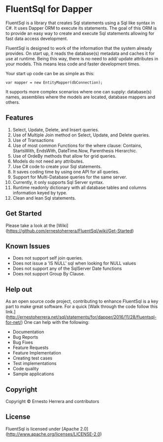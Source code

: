 # FluentSql for Dapper

FluentSql is a library that creates Sql statements using a Sql like syntax in C#. It uses Dapper ORM to execute its statements. The goal of this ORM is to provide an easy way to create and execute Sql statements allowing for fast data access development.

FluentSql is designed to work of the information that the system already provides. On start up, it reads the database(s) metadata and caches it for use at runtime. Being this way, there is no need to add/ update attributes in your models. This means less code and faster development times.

Your start up code can be as simple as this:
```
var mapper = new EntityMapper(dbConnection);
```
It supports more complex scenarios where one can supply: database(s) names, assemblies where the models are located, database mappers and others.

## Features

 1. Select, Update, Delete, and Insert queries.
 2. Use of Multiple Join method on Select, Update, and Delete queries.
 3. Use of Transactions
 4. Use of most common Functions for the where clause: Contains, StartsWith, EndsWith, DateTime.Now, Parenthesis Hierarchic.
 5. Use of OrdeBy methods that allow for grid queries.
 6. Models do not need any attributes.
 7. Use C# code to create your Sql statements.
 8. It saves coding time by using one API for all queries.
 9. Support for Multi-Database queries for the same server.
 10. Currently, it only supports Sql Server syntax.
 11. Runtime readonly dictionary with all database tables and columns information keyed by type.
 12. Clean and lean Sql statements.

## Get Started

Please take a look at the [Wiki] (https://github.com/ernestoherrera/FluentSql/wiki/Get-Started)

## Known Issues

- Does not support self join queries.
- Does not issue a 'IS NULL' sql when looking for NULL values
- Does not support any of the SqlServer Date functions
- Does not support Group By Clause.

## Help out

As an open source code project, contributing to enhance FluentSql is a key part to make great software. For a quick [Walk through the code follow this link.] (http://ernestoherrera.net/sql/statements/for/dapper/2016/11/28/fluentsql-for-net/) One can help with the following:

- Documentation
- Bug Reports
- Bug Fixes
- Feature Requests
- Feature Implementation
- Creating test cases
- Test implementations
- Code quality
- Sample applications

## Copyright

Copyright © Ernesto Herrera and contributors

## License

FluentSql is licensed under [Apache 2.0] (http://www.apache.org/licenses/LICENSE-2.0)
